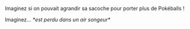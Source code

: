 Imaginez si on pouvait agrandir sa sacoche pour porter plus de Pokéballs !

Imaginez… _\*est perdu dans un air songeur\*_
